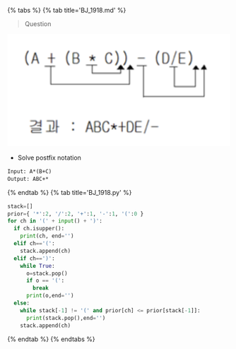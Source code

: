 {% tabs %}
{% tab title='BJ_1918.md' %}

> Question

![BJ_1918](images/20210302_020057.png)

* Solve postfix notation

```txt
Input: A*(B+C)
Output: ABC+*
```

{% endtab %}
{% tab title='BJ_1918.py' %}

```py
stack=[]
prior={ '*':2, '/':2, '+':1, '-':1, '(':0 }
for ch in '(' + input() + ')':
  if ch.isupper():
    print(ch, end='')
  elif ch=='(':
    stack.append(ch)
  elif ch==')':
    while True:
      o=stack.pop()
      if o == '(':
        break
      print(o,end='')
  else:
    while stack[-1] != '(' and prior[ch] <= prior[stack[-1]]:
      print(stack.pop(),end='')
    stack.append(ch)
```

{% endtab %}
{% endtabs %}

